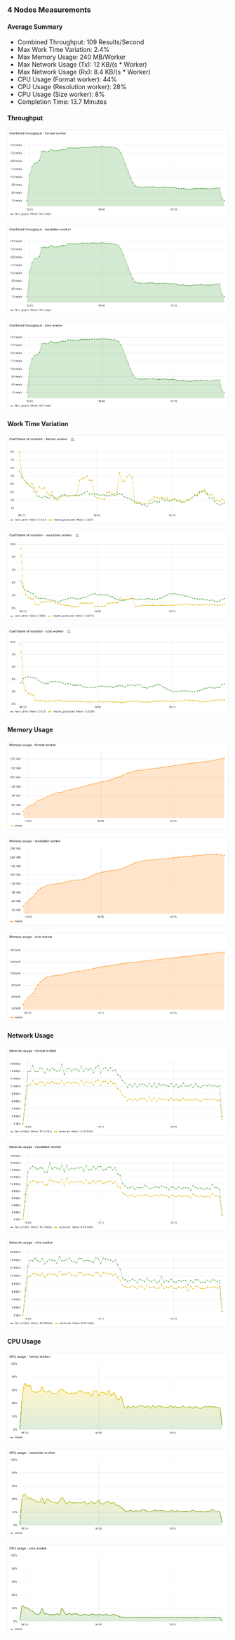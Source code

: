 ### 4 Nodes Measurements

#### Average Summary

- Combined Throughput: 109 Results/Second
- Max Work Time Variation: 2.4%
- Max Memory Usage: 240 MB/Worker
- Max Network Usage (Tx): 12 KB/(s * Worker)
- Max Network Usage (Rx): 8.4 KB/(s * Worker)
- CPU Usage (Format worker): 44%
- CPU Usage (Resolution worker): 28%
- CPU Usage (Size worker): 8%
- Completion Time: 13.7 Minutes

#### Throughput

![Throughput_format](Combined%20throughput%20-%20format%20worker.png)

![Throughput_resolution](Combined%20throughput%20-%20resolution%20worker.png)

![Throughput_size](Combined%20throughput%20-%20size%20worker.png)

#### Work Time Variation

![Variation_format](Coefficient%20of%20variation%20-%20format%20worker.png)

![Variation_resolution](Coefficient%20of%20variation%20-%20resolution%20worker.png)

![Variation_size](Coefficient%20of%20variation%20-%20size%20worker.png)

#### Memory Usage

![Memory_format](Memory%20usage%20-%20format%20worker.png)

![Memory_resolution](Memory%20usage%20-%20resolution%20worker.png)

![Memory_size](Memory%20usage%20-%20size%20worker.png)

#### Network Usage

![Network_format](Network%20usage%20-%20format%20worker.png)

![Network_resolution](Network%20usage%20-%20resolution%20worker.png)

![Network_size](Network%20usage%20-%20size%20worker.png)

#### CPU Usage

![CPU_format](CPU%20usage%20-%20format%20worker.png)

![CPU_resolution](CPU%20usage%20-%20resolution%20worker.png)

![CPU_size](CPU%20usage%20-%20size%20worker.png)

